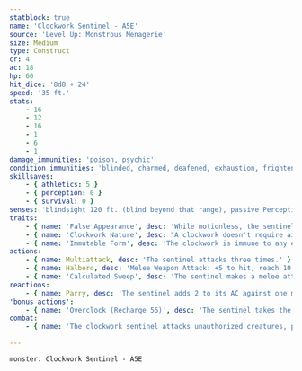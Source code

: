 ```yaml
---
statblock: true
name: 'Clockwork Sentinel - A5E'
source: 'Level Up: Monstrous Menagerie'
size: Medium
type: Construct
cr: 4
ac: 18
hp: 60
hit_dice: '8d8 + 24'
speed: '35 ft.'
stats:
    - 16
    - 12
    - 16
    - 1
    - 6
    - 1
damage_immunities: 'poison, psychic'
condition_immunities: 'blinded, charmed, deafened, exhaustion, frightened, paralyzed, petrified, poisoned'
skillsaves:
    - { athletics: 5 }
    - { perception: 0 }
    - { survival: 0 }
senses: 'blindsight 120 ft. (blind beyond that range), passive Perception 12'
traits:
    - { name: 'False Appearance', desc: 'While motionless, the sentinel is indistinguishable from normal armor.' }
    - { name: 'Clockwork Nature', desc: "A clockwork doesn't require air, nourishment, or rest, and is immune to disease." }
    - { name: 'Immutable Form', desc: 'The clockwork is immune to any effect that would alter its form.' }
actions:
    - { name: Multiattack, desc: 'The sentinel attacks three times.' }
    - { name: Halberd, desc: 'Melee Weapon Attack: +5 to hit, reach 10 ft., one target. Hit: 8 (1d10 + 3) slashing damage.' }
    - { name: 'Calculated Sweep', desc: 'The sentinel makes a melee attack against each creature of its choice within 10 feet. On a critical hit, the target makes a DC 13 Strength saving throw, falling prone on a failure.' }
reactions:
    - { name: Parry, desc: 'The sentinel adds 2 to its AC against one melee attack that would hit it.' }
'bonus actions':
    - { name: 'Overclock (Recharge 56)', desc: 'The sentinel takes the Dash action.' }
combat:
    - { name: 'The clockwork sentinel attacks unauthorized creatures, pursuing them for up to 1 mile if they flee the area the sentinel has been programmed to guard', desc: '' }

---
```

```statblock
monster: Clockwork Sentinel - A5E
```
